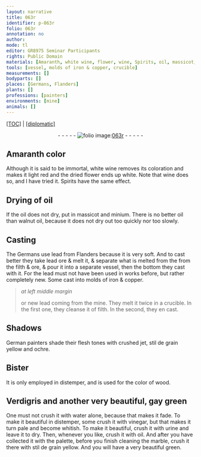 ```yaml
---
layout: narrative
title: 063r
identifier: p-063r
folio: 063r
annotation: no
author:
mode: tl
editor: GR8975 Seminar Participants
rights: Public Domain
materials: [Amaranth, white wine, flower, wine, Spirits, oil, massicot, minium, walnut oil, lead from Flanders, lead ore, filth, ore, lead, iron, copper, jet, stil de grain yellow, ochre, Bister, wood, Verdigris, water, vinegar, urine, marble]
tools: [vessel, molds of iron & copper, crucible]
measurements: []
bodyparts: []
places: [Germans, Flanders]
plants: []
professions: [painters]
environments: [mine]
animals: []
---
```


<p><a href="{{ site.baseurl }}/translation/" target="_blank">[TOC]</a> | <a href="{{ site.baseurl }}/texts/p-063r_tc/">[diplomatic]</a></p><div class="folio" align="center">- - - - - <a href="http://gallica.bnf.fr/ark:/12148/btv1b10500001g/f131.image" target="_blank"><img src="https://cu-mkp.github.io/2017-workshop-edition/assets/photo-icon.png" alt="folio image: " style="display:inline-block; margin-bottom:-3px;"/>063r</a> - - - - - </div>  
  

## <span class="m">Amaranth</span> color

 
Although it is said to be immortal, <span class="m">white wine</span> removes its coloration and makes it light red and the dried <span class="m">flower</span> ends up white. Note that <span class="m">wine</span> does so, and I have tried it. <span class="m">Spirits</span> have the same effect.
 
 
  

## Drying of <span class="m">oil</span>

 
If the <span class="m">oil</span> does not dry, put in <span class="m">massicot</span> and <span class="m">minium</span>. There is no better <span class="m">oil</span> than <span class="m">walnut oil</span>, because it does not dry out too quickly nor too slowly.
 
 
  

## Casting

 
The <span class="pl">Germans</span> use <span class="m">lead from <span class="pl">Flanders</span></span> because it is very soft. And to cast better they take <span class="m">lead ore</span> & melt it, & separate what is melted from the from the <span class="m">filth</span> & <span class="m">ore</span>, & pour it into a separate <span class="tl">vessel</span>, then <span class="del">the bottom</span> they cast with it. For the <span class="m">lead</span> must not have been used in works before, but rather completely new. Some cast into <span class="tl">molds of <span class="m">iron</span> & <span class="m">copper</span></span>.
 
> *at left middle margin*
> 
> 
>   or new <span class="m">lead</span> coming from the <span class="env">mine</span>. They melt it twice in a <span class="tl">crucible</span>. In the first one, they cleanse it of <span class="m">filth</span>. In the second, they <span class="del">en</span> cast.
 
 
  

## Shadows

 
German <span class="pro">painters</span> shade their flesh tones with crushed <span class="m">jet</span>, <span class="m">stil de grain yellow</span> and <span class="m">ochre</span>.
 
 
  

## <span class="m">Bister</span>

 
It is only employed in distemper, and is used for the color of <span class="m">wood</span>.
 
 
  

## <span class="m">Verdigris</span> and another very beautiful, gay green

 
One must not crush it with <span class="m">water</span> alone, because that makes it fade. To make it beautiful in distemper, some crush it with <span class="m">vinegar</span>, but that makes it turn pale and become whitish. To make it beautiful, crush it with <span class="m">urine</span> and leave it to dry. Then, whenever you like, crush it with <span class="m">oil</span>. And after you have collected it with the palette, before you finish cleaning the <span class="m">marble</span>, crush it <span class="sup">there</span> with <span class="m">stil de grain yellow</span>. And you will have a very beautiful green.
 

